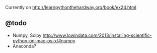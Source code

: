 Currently on http://learnpythonthehardway.org/book/ex24.html

## @todo

- Numpy, Scipy http://www.lowindata.com/2013/installing-scientific-python-on-mac-os-x/#numpy
- Anaconda?
